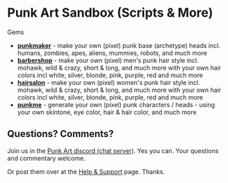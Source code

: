 # Punk Art Sandbox (Scripts & More)

Gems

- [**punkmaker**](punkmaker) - make your own (pixel) punk base (archetype) heads incl. humans, zombies, apes, aliens, mummies, robots, and much more
- [**barbershop**](barbershop) - make your own (pixel) men's punk hair style incl. mohawk, wild & crazy, short & long, and much more with your own hair colors incl white, silver, blonde, pink, purple, red and much more
- [**hairsalon**](hairsalon) - make your own (pixel) women's punk hair style incl. mohawk, wild & crazy, short & long, and much more with your own hair colors incl white, silver, blonde, pink, purple, red and much more
- [**punkme**](punkme) - generate your own (pixel) punk characters / heads - using your own skintone, eye color, hair & hair color, and much more






## Questions? Comments?

Join us in the [Punk Art discord (chat server)](https://discord.gg/FE3HeXNKRa). Yes you can.
Your questions and commentary welcome.

Or post them over at the [Help & Support](https://github.com/geraldb/help) page. Thanks.

